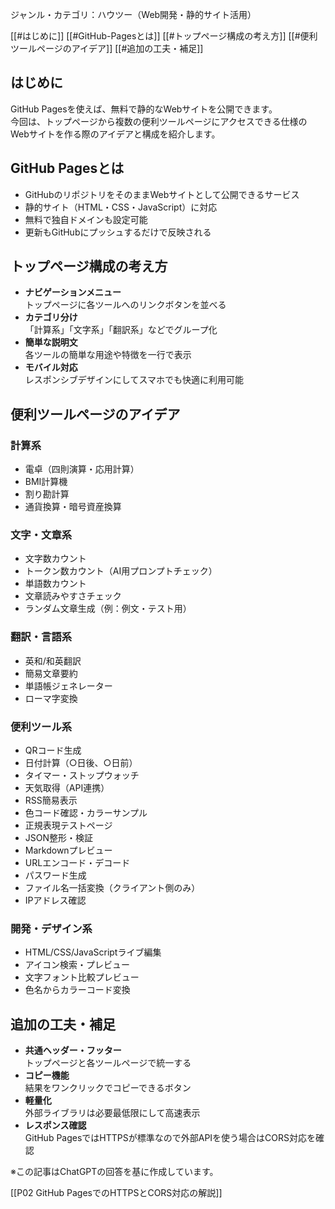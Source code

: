 

ジャンル・カテゴリ：ハウツー（Web開発・静的サイト活用）

[[#はじめに]]
[[#GitHub-Pagesとは]]
[[#トップページ構成の考え方]]
[[#便利ツールページのアイデア]]
[[#追加の工夫・補足]]

## はじめに
GitHub Pagesを使えば、無料で静的なWebサイトを公開できます。  
今回は、トップページから複数の便利ツールページにアクセスできる仕様のWebサイトを作る際のアイデアと構成を紹介します。

## GitHub Pagesとは
- GitHubのリポジトリをそのままWebサイトとして公開できるサービス
- 静的サイト（HTML・CSS・JavaScript）に対応
- 無料で独自ドメインも設定可能
- 更新もGitHubにプッシュするだけで反映される

## トップページ構成の考え方
- **ナビゲーションメニュー**  
  トップページに各ツールへのリンクボタンを並べる
- **カテゴリ分け**  
  「計算系」「文字系」「翻訳系」などでグループ化
- **簡単な説明文**  
  各ツールの簡単な用途や特徴を一行で表示
- **モバイル対応**  
  レスポンシブデザインにしてスマホでも快適に利用可能

## 便利ツールページのアイデア
### 計算系
- 電卓（四則演算・応用計算）
- BMI計算機
- 割り勘計算
- 通貨換算・暗号資産換算

### 文字・文章系
- 文字数カウント
- トークン数カウント（AI用プロンプトチェック）
- 単語数カウント
- 文章読みやすさチェック
- ランダム文章生成（例：例文・テスト用）

### 翻訳・言語系
- 英和/和英翻訳
- 簡易文章要約
- 単語帳ジェネレーター
- ローマ字変換

### 便利ツール系
- QRコード生成
- 日付計算（○日後、○日前）
- タイマー・ストップウォッチ
- 天気取得（API連携）
- RSS簡易表示
- 色コード確認・カラーサンプル
- 正規表現テストページ
- JSON整形・検証
- Markdownプレビュー
- URLエンコード・デコード
- パスワード生成
- ファイル名一括変換（クライアント側のみ）
- IPアドレス確認

### 開発・デザイン系
- HTML/CSS/JavaScriptライブ編集
- アイコン検索・プレビュー
- 文字フォント比較プレビュー
- 色名からカラーコード変換

## 追加の工夫・補足
- **共通ヘッダー・フッター**  
  トップページと各ツールページで統一する
- **コピー機能**  
  結果をワンクリックでコピーできるボタン
- **軽量化**  
  外部ライブラリは必要最低限にして高速表示
- **レスポンス確認**  
  GitHub PagesではHTTPSが標準なので外部APIを使う場合はCORS対応を確認

※この記事はChatGPTの回答を基に作成しています。

[[P02 GitHub PagesでのHTTPSとCORS対応の解説]]